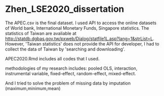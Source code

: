 # Zhen_LSE2020_dissertation
The APEC.csv is the final dataset. I used API to access the online datasets of World bank, International Monetary Funds, Singapore statistics. The statistics of Taiwan are avaliable at http://statdb.dgbas.gov.tw/pxweb/Dialog/statfile1L.asp?lang=1&strList=L. However, 'Taiwan statistics' does not provide the API for developer, I had to collect the data of Taiwan by 'searching and downloading'.

APEC2020.Rmd includes all codes that I used.

methodologies of my research includes: pooled OLS, interaction, instrumental variable, fixed-effect, random-effect, mixed-effect.

And I tried to solve the problem of missing data by imputation (maximum,minimum,mean)
